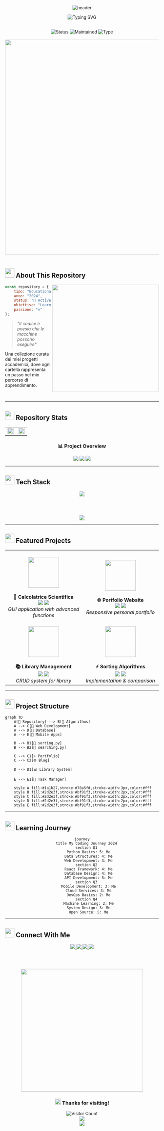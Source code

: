 <div align="center">

<img src="https://capsule-render.vercel.app/api?type=waving&color=gradient&customColorList=0,2,2,5,30&height=300&section=header&text=Repository%20Scolastica&fontSize=90&animation=fadeIn&fontAlignY=33&desc=Un%20viaggio%20attraverso%20il%20codice&descAlignY=51&descAlign=62" alt="header" />

<br>

![Typing SVG](https://readme-typing-svg.demolab.com?font=Fira+Code&weight=600&size=25&duration=3000&pause=1000&color=FF6B6B&center=true&vCenter=true&multiline=true&repeat=true&width=700&height=100&lines=Welcome+to+my+coding+universe+✨;Dove+ogni+riga+racconta+una+storia+📖)

<br>

<div>
  <img src="https://img.shields.io/badge/Status-Active-success?style=for-the-badge&logo=statuspage&logoColor=white&labelColor=1a1b27&color=70a5fd" alt="Status" />
  <img src="https://img.shields.io/badge/Maintained-Yes-success?style=for-the-badge&logo=github&logoColor=white&labelColor=1a1b27&color=bf91f3" alt="Maintained" />
  <img src="https://img.shields.io/badge/Type-Educational-informational?style=for-the-badge&logo=bookstack&logoColor=white&labelColor=1a1b27&color=38bdae" alt="Type" />
</div>

<br>

<img src="https://user-images.githubusercontent.com/74038190/212284100-561aa473-3905-4a80-b561-0d28506553ee.gif" width="700">

</div>

<br>

## <img src="https://user-images.githubusercontent.com/74038190/212284087-bbe7e430-757e-4901-90bf-4cd2ce3e1852.gif" width="30"> **About This Repository**

<img align="right" src="https://user-images.githubusercontent.com/74038190/229223263-cf2e4b07-2615-4f87-9c38-e37600f8381a.gif" width="350">

```javascript
const repository = {
    tipo: "Educational Projects",
    anno: "2024",
    status: "🚀 Active Development",
    obiettivo: "Learning by Doing",
    passione: "∞"
};
```

> *"Il codice è poesia che le macchine possono eseguire"*

Una collezione curata dei miei progetti accademici, dove ogni cartella rappresenta un passo nel mio percorso di apprendimento.

<br clear="right"/>

---

## <img src="https://user-images.githubusercontent.com/74038190/216122041-518ac897-8d92-4c6b-9b3f-ca01dcaf38d3.png" width="30" /> **Repository Stats**

<div align="center">

<table>
<tr>
<td width="50%">

<img src="https://github-readme-stats.vercel.app/api?username=TUO-USERNAME&show_icons=true&theme=tokyonight&hide_border=true&bg_color=1a1b27&title_color=70a5fd&icon_color=bf91f3&text_color=38bdae&count_private=true" width="100%" />

</td>
<td width="50%">

<img src="https://github-readme-streak-stats.herokuapp.com?user=TUO-USERNAME&theme=tokyonight&hide_border=true&background=1a1b27&stroke=70a5fd&ring=70a5fd&fire=bf91f3&currStreakLabel=bf91f3&dates=38bdae" width="100%" />

</td>
</tr>
</table>

### 📊 **Project Overview**

<img src="https://img.shields.io/badge/Total%20Projects-12-blueviolet?style=for-the-badge&logo=github&logoColor=white&labelColor=1a1b27" />
<img src="https://img.shields.io/badge/Completed-9-success?style=for-the-badge&logo=checkmarx&logoColor=white&labelColor=1a1b27" />
<img src="https://img.shields.io/badge/In%20Progress-3-yellow?style=for-the-badge&logo=spinner&logoColor=white&labelColor=1a1b27" />

</div>

---

## <img src="https://user-images.githubusercontent.com/74038190/212281775-b468df30-4edc-4bf8-a4ee-f52e1aaddc86.gif" width="30" /> **Tech Stack**

<div align="center">

<img src="https://skillicons.dev/icons?i=python,javascript,html,css,react,nodejs,git,github,vscode,firebase&theme=dark" />

<br><br>

<img src="https://github-readme-stats.vercel.app/api/top-langs/?username=TUO-USERNAME&layout=compact&theme=tokyonight&hide_border=true&bg_color=1a1b27&title_color=70a5fd&text_color=38bdae" />

</div>

---

## <img src="https://user-images.githubusercontent.com/74038190/235294012-0a55e343-37ad-4b0f-924f-c8431d9d2483.gif" width="30" /> **Featured Projects**

<div align="center">

<table>
<tr>
<td width="50%" align="center">
<br>
<a href="https://github.com/TUO-USERNAME/calculator">
<img src="https://user-images.githubusercontent.com/74038190/238353480-219bcc70-f5dc-466b-9a60-29653d8e8433.gif" width="100" />
</a>
<br><br>
<b>🧮 Calcolatrice Scientifica</b>
<br>
<img src="https://img.shields.io/badge/Python-FFD43B?style=flat-square&logo=python&logoColor=blue" />
<img src="https://img.shields.io/badge/Status-Complete-success?style=flat-square" />
<br>
<i>GUI application with advanced functions</i>
</td>
<td width="50%" align="center">
<br>
<a href="https://github.com/TUO-USERNAME/portfolio">
<img src="https://user-images.githubusercontent.com/74038190/212257467-871d32b7-e401-42e8-a166-fcfd7baa4c6b.gif" width="100" />
</a>
<br><br>
<b>🌐 Portfolio Website</b>
<br>
<img src="https://img.shields.io/badge/React-61DAFB?style=flat-square&logo=react&logoColor=black" />
<img src="https://img.shields.io/badge/Status-Complete-success?style=flat-square" />
<br>
<i>Responsive personal portfolio</i>
</td>
</tr>
<tr>
<td width="50%" align="center">
<br>
<a href="https://github.com/TUO-USERNAME/database">
<img src="https://user-images.githubusercontent.com/74038190/212257465-7ce8d493-cac5-494e-982a-5a9deb852c4b.gif" width="100" />
</a>
<br><br>
<b>📚 Library Management</b>
<br>
<img src="https://img.shields.io/badge/MySQL-005C84?style=flat-square&logo=mysql&logoColor=white" />
<img src="https://img.shields.io/badge/Status-In_Progress-yellow?style=flat-square" />
<br>
<i>CRUD system for library</i>
</td>
<td width="50%" align="center">
<br>
<a href="https://github.com/TUO-USERNAME/algorithms">
<img src="https://user-images.githubusercontent.com/74038190/212257468-1e9a91f1-b626-4baa-b15d-5c385dfa7ed2.gif" width="100" />
</a>
<br><br>
<b>⚡ Sorting Algorithms</b>
<br>
<img src="https://img.shields.io/badge/C++-00599C?style=flat-square&logo=cplusplus&logoColor=white" />
<img src="https://img.shields.io/badge/Status-Complete-success?style=flat-square" />
<br>
<i>Implementation & comparison</i>
</td>
</tr>
</table>

</div>

---

## <img src="https://user-images.githubusercontent.com/74038190/216120981-b9507c36-0e04-4469-8e27-c99271b45ba5.png" width="30" /> **Project Structure**

```mermaid
graph TD
    A[📁 Repository] --> B[📂 Algorithms]
    A --> C[📂 Web Development]
    A --> D[📂 Database]
    A --> E[📂 Mobile Apps]
    
    B --> B1[🐍 sorting.py]
    B --> B2[🐍 searching.py]
    
    C --> C1[⚛️ Portfolio]
    C --> C2[🌐 Blog]
    
    D --> D1[📊 Library System]
    
    E --> E1[📱 Task Manager]
    
    style A fill:#1a1b27,stroke:#70a5fd,stroke-width:3px,color:#fff
    style B fill:#2d2e3f,stroke:#bf91f3,stroke-width:2px,color:#fff
    style C fill:#2d2e3f,stroke:#bf91f3,stroke-width:2px,color:#fff
    style D fill:#2d2e3f,stroke:#bf91f3,stroke-width:2px,color:#fff
    style E fill:#2d2e3f,stroke:#bf91f3,stroke-width:2px,color:#fff
```

---

## <img src="https://user-images.githubusercontent.com/74038190/212284158-e840e285-664b-44d7-b79b-e264b5e54825.gif" width="30" /> **Learning Journey**

<div align="center">

```mermaid
journey
    title My Coding Journey 2024
    section Q1
      Python Basics: 5: Me
      Data Structures: 4: Me
      Web Development: 3: Me
    section Q2
      React Framework: 4: Me
      Database Design: 4: Me
      API Development: 5: Me
    section Q3
      Mobile Development: 3: Me
      Cloud Services: 3: Me
      DevOps Basics: 2: Me
    section Q4
      Machine Learning: 2: Me
      System Design: 3: Me
      Open Source: 5: Me
```

</div>

---

## <img src="https://user-images.githubusercontent.com/74038190/235294015-47144047-25ab-417c-af1b-6746820a20ff.gif" width="30" /> **Connect With Me**

<div align="center">

<a href="https://github.com/TUO-USERNAME">
  <img src="https://img.shields.io/badge/GitHub-100000?style=for-the-badge&logo=github&logoColor=white&labelColor=1a1b27" />
</a>
<a href="https://linkedin.com/in/tuoprofilo">
  <img src="https://img.shields.io/badge/LinkedIn-0077B5?style=for-the-badge&logo=linkedin&logoColor=white&labelColor=1a1b27" />
</a>
<a href="mailto:tua.email@example.com">
  <img src="https://img.shields.io/badge/Email-D14836?style=for-the-badge&logo=gmail&logoColor=white&labelColor=1a1b27" />
</a>
<a href="https://discord.com">
  <img src="https://img.shields.io/badge/Discord-7289DA?style=for-the-badge&logo=discord&logoColor=white&labelColor=1a1b27" />
</a>

<br><br>

<img src="https://user-images.githubusercontent.com/74038190/212750147-854a394f-fee9-4080-9770-78a4b7ece53f.gif" width="400">

<br>

### <img src="https://user-images.githubusercontent.com/74038190/216122065-2f028bae-25d6-4a3c-bc9f-175394ed5011.png" width="20" /> Thanks for visiting!

<img src="https://profile-counter.glitch.me/TUO-USERNAME/count.svg" alt="Visitor Count" />

<br>

<img src="https://quotes-github-readme.vercel.app/api?type=horizontal&theme=tokyonight" />

<br>

<img src="https://raw.githubusercontent.com/Trilokia/Trilokia/379277808c61ef204768a61bbc5d25bc7798ccf1/bottom_header.svg" />

</div>
